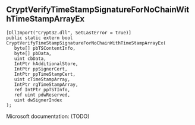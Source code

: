 ## CryptVerifyTimeStampSignatureForNoChainWithTimeStampArrayEx

```
[DllImport("Crypt32.dll", SetLastError = true)]
public static extern bool CryptVerifyTimeStampSignatureForNoChainWithTimeStampArrayEx(
   byte[] pbTSContentInfo,
   byte[] pbData,
   uint cbData,
   IntPtr hAdditionalStore,
   IntPtr ppSignerCert,
   IntPtr ppTimeStampCert,
   uint cTimeStampArray,
   IntPtr rgTimeStampArray,
   ref IntPtr ppTSTInfo,
   ref uint pdwReserved,
   uint dwSignerIndex
);
```

Microsoft documentation: (TODO)

